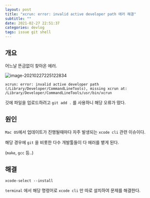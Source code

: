 ```yaml
---
layout: post
title: "xcrun: error: invalid active developer path 에러 해결"
subtitle: ""
date: 2021-02-27 22:51:37
categories: devlog
tags: issue git shell
---
```



## 개요

어느날 뜬금없이 찾아온 에러.

![image-20210227225122834](https://tva1.sinaimg.cn/large/008eGmZEgy1go2flhubyzj324k03egmh.jpg)

`xcrun: error: invalid active developer path (/Library/Developer/CommandLineTools), missing xcrun at: /Library/Developer/CommandLineTools/usr/bin/xcrun`

깃에 파일을 업로드하려고 `git add .` 를 사용하니 해당 오류가 떴다.

## 원인

`Mac OS`에서 업데이트가 진행될때마다 자주 발생되는 `xcode cli` 관련 이슈이다.

해당 경우에 `git` 을 비롯한 다수 개발툴들이 다 에러를 뱉게 된다.

(`make`, `gcc`  등..)

## 해결

```shell
xcode-select --install
```

`terminal` 에서 해당 명령어로 `xcode cli` 만 따로 설치하여 문제를 해결한다.
